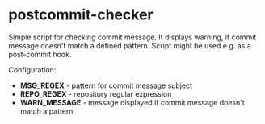 postcommit-checker
==================
Simple script for checking commit message. It displays warning, if commit message doesn't match a defined pattern. Script might be used e.g. as a post-commit hook.

Configuration:
<ul>
  <li><b>MSG_REGEX</b> - pattern for commit message subject</li>
  <li><b>REPO_REGEX</b> - repository regular expression</li>
  <li><b>WARN_MESSAGE</b> - message displayed if commit message doesn't match a pattern</li>
</ul>